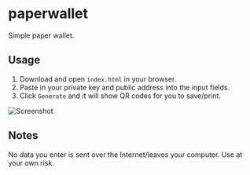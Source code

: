 # paperwallet

Simple paper wallet.

## Usage

1) Download and open `index.html` in your browser.
2) Paste in your private key and public address into the input fields.
3) Click `Generate` and it will show QR codes for you to save/print.

![Screenshot](https://i.imgur.com/f11wsWi.png)

## Notes

No data you enter is sent over the Internet/leaves your computer. Use at your own risk.